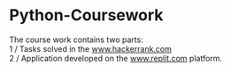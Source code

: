 # Python-Coursework
The course work contains two parts:<br />
1 / Tasks solved in the www.hackerrank.com<br />
2 / Application developed on the www.replit.com platform.

